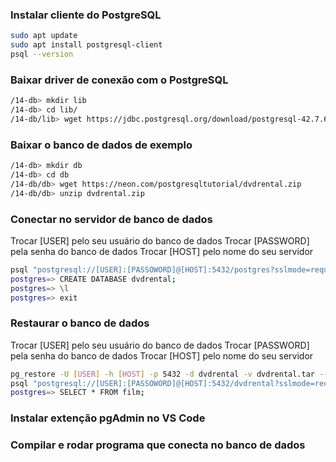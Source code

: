 
### Instalar cliente do PostgreSQL
```bash
sudo apt update
sudo apt install postgresql-client
psql --version
```

### Baixar driver de conexão com o PostgreSQL
```bash
/14-db> mkdir lib
/14-db> cd lib/
/14-db/lib> wget https://jdbc.postgresql.org/download/postgresql-42.7.6.jar
```

### Baixar o banco de dados de exemplo
```bash
/14-db> mkdir db
/14-db> cd db
/14-db/db> wget https://neon.com/postgresqltutorial/dvdrental.zip
/14-db/db> unzip dvdrental.zip
```

### Conectar no servidor de banco de dados

Trocar [USER] pelo seu usuário do banco de dados
Trocar [PASSWORD] pela senha do banco de dados
Trocar [HOST] pelo nome do seu servidor

```bash
psql "postgresql://[USER]:[PASSOWORD]@[HOST]:5432/postgres?sslmode=require"
postgres=> CREATE DATABASE dvdrental;
postgres=> \l
postgres=> exit
```

### Restaurar o banco de dados

Trocar [USER] pelo seu usuário do banco de dados
Trocar [PASSWORD] pela senha do banco de dados
Trocar [HOST] pelo nome do seu servidor

```bash
pg_restore -U [USER] -h [HOST] -p 5432 -d dvdrental -v dvdrental.tar --no-owner --clean --if-exists
psql "postgresql://[USER]:[PASSOWORD]@[HOST]:5432/dvdrental?sslmode=require"
postgres=> SELECT * FROM film;
```

### Instalar extenção pgAdmin no VS Code

### Compilar e rodar programa que conecta no banco de dados
